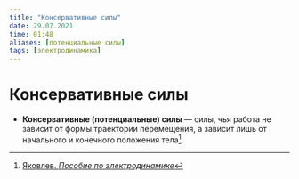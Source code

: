 ```yaml
---
title: "Консервативные силы"
date: 29.07.2021
time: 01:48
aliases: [потенциальные силы]
tags: [электродинамика]
---
```


# Консервативные силы

- **Консервативные (потенциальные) силы** — силы, чья работа не зависит от формы траектории перемещения, а зависит лишь от начального и конечного положения тела[^1]. 

[^1]: [Яковлев. *Пособие по электродинамике*](zotero://select/items/1_T2A67Q83)